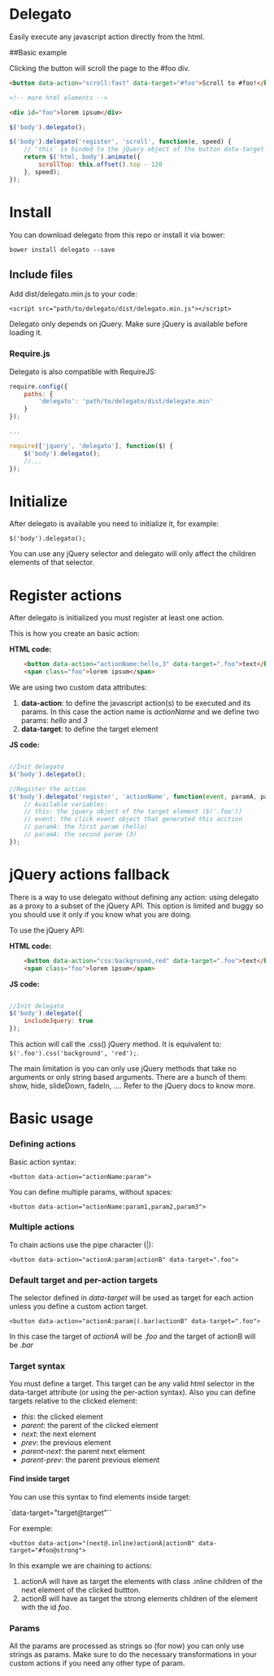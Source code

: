 # Delegato

Easily execute any javascript action directly from the html.

##Basic example

Clicking the button will scroll the page to the #foo div.


```html
<button data-action="scroll:fast" data-target="#foo">Scroll to #foo!</button>

<!-- more html elements -->

<div id="foo">lorem ipsum</div>
```

```js
$('body').delegato();

$('body').delegato('register', 'scroll', function(e, speed) {
    // 'this' is binded to the jQuery object of the button data-target value: $('#foo')
    return $('html, body').animate({
        scrollTop: this.offset().top - 120
    }, speed);
});

```

# Install

You can download delegato from this repo or install it via bower:

`bower install delegato --save`

## Include files

Add dist/delegato.min.js to your code:

`<script src="path/to/delegato/dist/delegato.min.js"></script>`

Delegato only depends on jQuery. Make sure jQuery is available before loading it.

### Require.js

Delegato is also compatible with RequireJS:

```js
require.config({
    paths: {
        'delegato': 'path/to/delegato/dist/delegato.min'
    }
});

...

require(['jquery', 'delegato'], function($) {
    $('body').delegato();
    //...
});
```

# Initialize

After delegato is available you need to initialize it, for example:

```
$('body').delegato();
```

You can use any jQuery selector and delegato will only affect the children elements of that selector.


# Register actions

After delegato is initialized you must register at least one action.

This is how you create an basic action:

**HTML code:**

```html
    <button data-action="actionName:hello,3" data-target=".foo">text</button>
    <span class="foo">lorem ipsum</span>
```

We are using two custom data attributes:

1. __data-action__: to define the javascript action(s) to be executed and its params. In this case the action name is _actionName_ and we define two params: _hello_ and _3_
2. __data-target__: to define the target element

**JS code:**

```js

//Init delegato
$('body').delegato();

//Register the action
$('body').delegato('register', 'actionName', function(event, paramA, paramB) {
    // Available variables:
    // this: the jquery object of the target element ($('.foo'))
    // event: the click event object that generated this acction
    // paramA: the first param (hello)
    // paramA: the second param (3)
});
```

# jQuery actions fallback

There is a way to use delegato without defining any action: using delegato as a proxy to a subset of the jQuery API. This option is limited and buggy so you should use it only if you know what you are doing.

To use the jQuery API:

**HTML code:**

```html
    <button data-action="css:background,red" data-target=".foo">text</button>
    <span class="foo">lorem ipsum</span>
```

**JS code:**

```js

//Init delegato
$('body').delegato({
    includeJquery: true
});
```

This action will call the .css() jQuery method. It is equivalent to: `$('.foo').css('background', 'red');`.

The main limitation is you can only use jQuery methods that take no arguments or only string based arguments. There are a bunch of them: show, hide, slideDown, fadeIn, .... Refer to the jQuery docs to know more.


# Basic usage

### Defining actions

Basic action syntax:

`<button data-action="actionName:param">`

You can define multiple params, without spaces:

`<button data-action="actionName:param1,param2,param3">`

### Multiple actions

To chain actions use the pipe character (|):

`<button data-action="actionA:param|actionB" data-target=".foo">`

### Default target and per-action targets

The selector defined in _data-target_ will be used as target for each action unless you define a custom action target.

`<button data-action="actionA:param|(.bar)actionB" data-target=".foo">`

In this case the target of _actionA_ will be _.foo_ and the target of actionB will be _.bar_

### Target syntax

You must define a target. This target can be any valid html selector in the data-target attribute (or using the per-action syntax). Also you can define targets relative to the clicked element:

- _this_: the clicked element
- _parent_: the parent of the clicked element
- _next_: the next element
- _prev_: the previous element
- _parent-next_: the parent next element
- _parent-prev_: the parent previous element

#### Find inside target

You can use this syntax to find elements inside target:

`data-target="target@target"``

For exemple:

`<button data-action="(next@.inline)actionA|actionB" data-target="#foo@strong">`

In this example we are chaining to actions:

1. actionA will have as target the elements with class .inline children of the next element of the clicked buttton.
2. actionB will have as target the strong elements children of the element with the id _foo_.

### Params

All the params are processed as strings so (for now) you can only use strings as params. Make sure to do the necessary transformations in your custom actions if you need any other type of param.
